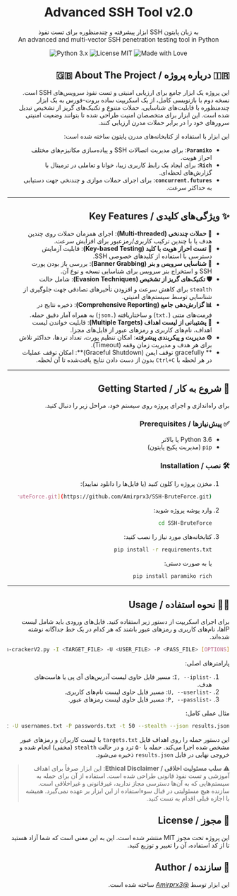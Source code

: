 <div align="center">
  <h1>Advanced SSH Tool v2.0</h1>
  <p>
    ابزار پیشرفته و چندمنظوره برای تست نفوذ SSH به زبان پایتون
    <br/>
    An advanced and multi-vector SSH penetration testing tool in Python
  </p>

  <p>
    <img src="https://img.shields.io/badge/Python-3.x-blue.svg" alt="Python 3.x">
    <img src="https://img.shields.io/badge/License-MIT-green.svg" alt="License MIT">
    <img src="https://img.shields.io/badge/Made%20with-%E2%9D%A4%EF%B8%8F-red" alt="Made with Love">
  </p>

</div>

<div dir="rtl">

## 🇮🇷 درباره پروژه / 🇬🇧 About The Project

این پروژه یک ابزار جامع برای ارزیابی امنیتی و تست نفوذ سرویس‌های SSH است. نسخه دوم با بازنویسی کامل، از یک اسکریپت ساده بروت-فورس به یک ابزار چندمنظوره با قابلیت‌های شناسایی، حملات متنوع و تکنیک‌های گریز از تشخیص تبدیل شده است. این ابزار برای متخصصان امنیت طراحی شده تا بتوانند وضعیت امنیتی سرورهای خود را در برابر حملات مدرن ارزیابی کنند.

این ابزار با استفاده از کتابخانه‌های مدرن پایتون ساخته شده است:
* **`Paramiko`**: برای مدیریت اتصالات SSH و پیاده‌سازی مکانیزم‌های مختلف احراز هویت.
* **`Rich`**: برای ایجاد یک رابط کاربری زیبا، خوانا و تعاملی در ترمینال با گزارش‌های لحظه‌ای.
* **`concurrent.futures`**: برای اجرای حملات موازی و چندنخی جهت دستیابی به حداکثر سرعت.

---

## ✨ ویژگی‌های کلیدی / Key Features

* **🚀 حملات چندنخی (Multi-threaded)**: اجرای همزمان حملات روی چندین هدف یا با چندین ترکیب کاربری/رمزعبور برای افزایش سرعت.
* **🔑 تست احراز هویت با کلید (Key-based Testing)**: قابلیت آزمایش دسترسی با استفاده از کلیدهای خصوصی SSH.
* **🔎 شناسایی سرویس و بنر (Banner Grabbing)**: بررسی باز بودن پورت SSH و استخراج بنر سرویس برای شناسایی نسخه و نوع آن.
* **🛡️ تکنیک‌های گریز از تشخیص (Evasion Techniques)**: شامل حالت `stealth` برای کاهش سرعت و افزودن تأخیرهای تصادفی جهت جلوگیری از شناسایی توسط سیستم‌های امنیتی.
* **📊 گزارش‌دهی جامع (Comprehensive Reporting)**: ذخیره نتایج در فرمت‌های متنی (`.txt`) و ساختاریافته (`.json`) به همراه آمار دقیق حمله.
* **🎯 پشتیبانی از لیست اهداف (Multiple Targets)**: قابلیت خواندن لیست اهداف، نام‌های کاربری و رمزهای عبور از فایل‌های مجزا.
* **⚙️ مدیریت و پیکربندی پیشرفته**: امکان تنظیم پورت، تعداد تردها، حداکثر تلاش برای هر هدف و مدیریت زمان وقفه (Timeout).
* ** gracefully توقف ایمن (Graceful Shutdown)**: امکان توقف عملیات در هر لحظه با `Ctrl+C` بدون از دست دادن نتایج یافت‌شده تا آن لحظه.

---

## 🚀 شروع به کار / Getting Started

برای راه‌اندازی و اجرای پروژه روی سیستم خود، مراحل زیر را دنبال کنید.

### ✅ پیش‌نیازها / Prerequisites

* Python 3.6 یا بالاتر
* `pip` (مدیریت پکیج پایتون)

### 🛠️ نصب / Installation

1.  مخزن پروژه را کلون کنید (یا فایل‌ها را دانلود نمایید):
    ```sh
    git clone [https://github.com/Amirprx3/SSH-BruteForce.git](https://github.com/Amirprx3/SSH-BruteForce.git)
    ```
2.  وارد پوشه پروژه شوید:
    ```sh
    cd SSH-BruteForce
    ```
3.  کتابخانه‌های مورد نیاز را نصب کنید:
    ```sh
    pip install -r requirements.txt
    ```
    یا به صورت دستی:
    ```sh
    pip install paramiko rich
    ```
---

## 👨‍💻 نحوه استفاده / Usage

برای اجرای اسکریپت از دستور زیر استفاده کنید. فایل‌های ورودی باید شامل لیست IPها، نام‌های کاربری و رمزهای عبور باشند که هر کدام در یک خط جداگانه نوشته شده‌اند.

```bash
python ssh-crackerV2.py -I <TARGET_FILE> -U <USER_FILE> -P <PASS_FILE> [OPTIONS]
```
پارامترهای اصلی:
1. `-I, --iplist`: مسیر فایل حاوی لیست آدرس‌های آی پی یا هاست‌های هدف.
2. `-U, --userlist`: مسیر فایل حاوی لیست نام‌های کاربری.
3. `-P, --passlist`: مسیر فایل حاوی لیست رمزهای عبور.

مثال عملی کامل:
```bash
python ssh-crackerV2.py -I targets.txt -U usernames.txt -P passwords.txt -t 50 --stealth --json results.json
```
این دستور حمله را روی اهداف فایل `targets.txt` با لیست کاربران و رمزهای عبور مشخص شده اجرا می‌کند. حمله با ۵۰ ترد و در حالت `stealth` (مخفی) انجام شده و خروجی نهایی در فایل `results.json` ذخیره می‌شود.

> ⚠️ **سلب مسئولیت اخلاقی / Ethical Disclaimer**:
این ابزار صرفاً برای اهداف آموزشی و تست نفوذ قانونی طراحی شده است. استفاده از آن برای حمله به سیستم‌هایی که به آن‌ها دسترسی مجاز ندارید، غیرقانونی و غیراخلاقی است. سازنده هیچ مسئولیتی در قبال سوءاستفاده از این ابزار بر عهده نمی‌گیرد. همیشه با اجازه قبلی اقدام به تست کنید.

## 📄 مجوز / License
این پروژه تحت مجوز MIT منتشر شده است. این به این معنی است که شما آزاد هستید تا از کد استفاده، آن را تغییر و توزیع کنید.

## 👤 سازنده / Author
این ابزار توسط [*@Amirprx3*](https://t.me/Amirprx3) ساخته شده است.

</div>